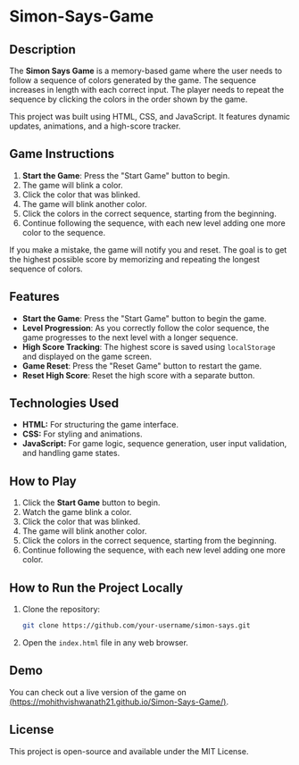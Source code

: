 # Simon-Says-Game

## Description
The **Simon Says Game** is a memory-based game where the user needs to follow a sequence of colors generated by the game. The sequence increases in length with each correct input. The player needs to repeat the sequence by clicking the colors in the order shown by the game.

This project was built using HTML, CSS, and JavaScript. It features dynamic updates, animations, and a high-score tracker.

## Game Instructions
1. **Start the Game**: Press the "Start Game" button to begin.
2. The game will blink a color.
3. Click the color that was blinked.
4. The game will blink another color.
5. Click the colors in the correct sequence, starting from the beginning.
6. Continue following the sequence, with each new level adding one more color to the sequence.

If you make a mistake, the game will notify you and reset. The goal is to get the highest possible score by memorizing and repeating the longest sequence of colors.

## Features
- **Start the Game**: Press the "Start Game" button to begin the game.
- **Level Progression**: As you correctly follow the color sequence, the game progresses to the next level with a longer sequence.
- **High Score Tracking**: The highest score is saved using `localStorage` and displayed on the game screen.
- **Game Reset**: Press the "Reset Game" button to restart the game.
- **Reset High Score**: Reset the high score with a separate button.

## Technologies Used
- **HTML:** For structuring the game interface.
- **CSS:** For styling and animations.
- **JavaScript:** For game logic, sequence generation, user input validation, and handling game states.

## How to Play
1. Click the **Start Game** button to begin.
2. Watch the game blink a color.
3. Click the color that was blinked.
4. The game will blink another color.
5. Click the colors in the correct sequence, starting from the beginning.
6. Continue following the sequence, with each new level adding one more color.

## How to Run the Project Locally
1. Clone the repository:
   ```bash
   git clone https://github.com/your-username/simon-says.git
   ```
2. Open the `index.html` file in any web browser.

## Demo
You can check out a live version of the game on [(https://mohithvishwanath21.github.io/Simon-Says-Game/)]((https://mohithvishwanath21.github.io/Simon-Says-Game/)).

## License
This project is open-source and available under the MIT License.
